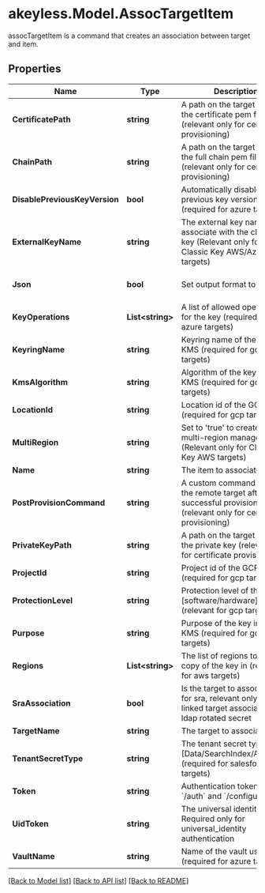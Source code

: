 # akeyless.Model.AssocTargetItem
assocTargetItem is a command that creates an association between target and item.

## Properties

Name | Type | Description | Notes
------------ | ------------- | ------------- | -------------
**CertificatePath** | **string** | A path on the target to store the certificate pem file (relevant only for certificate provisioning) | [optional] 
**ChainPath** | **string** | A path on the target to store the full chain pem file (relevant only for certificate provisioning) | [optional] 
**DisablePreviousKeyVersion** | **bool** | Automatically disable previous key version (required for azure targets) | [optional] [default to false]
**ExternalKeyName** | **string** | The external key name to associate with the classic key (Relevant only for Classic Key AWS/Azure/GCP targets) | [optional] 
**Json** | **bool** | Set output format to JSON | [optional] [default to false]
**KeyOperations** | **List&lt;string&gt;** | A list of allowed operations for the key (required for azure targets) | [optional] 
**KeyringName** | **string** | Keyring name of the GCP KMS (required for gcp targets) | [optional] 
**KmsAlgorithm** | **string** | Algorithm of the key in GCP KMS (required for gcp targets) | [optional] 
**LocationId** | **string** | Location id of the GCP KMS (required for gcp targets) | [optional] 
**MultiRegion** | **string** | Set to &#39;true&#39; to create a multi-region managed key. (Relevant only for Classic Key AWS targets) | [optional] [default to "false"]
**Name** | **string** | The item to associate | 
**PostProvisionCommand** | **string** | A custom command to run on the remote target after successful provisioning (relevant only for certificate provisioning) | [optional] 
**PrivateKeyPath** | **string** | A path on the target to store the private key (relevant only for certificate provisioning) | [optional] 
**ProjectId** | **string** | Project id of the GCP KMS (required for gcp targets) | [optional] 
**ProtectionLevel** | **string** | Protection level of the key [software/hardware] (relevant for gcp targets) | [optional] [default to "software"]
**Purpose** | **string** | Purpose of the key in GCP KMS (required for gcp targets) | [optional] 
**Regions** | **List&lt;string&gt;** | The list of regions to create a copy of the key in (relevant for aws targets) | [optional] 
**SraAssociation** | **bool** | Is the target to associate is for sra, relevant only for linked target association for ldap rotated secret | [optional] [default to false]
**TargetName** | **string** | The target to associate | 
**TenantSecretType** | **string** | The tenant secret type [Data/SearchIndex/Analytics] (required for salesforce targets) | [optional] 
**Token** | **string** | Authentication token (see &#x60;/auth&#x60; and &#x60;/configure&#x60;) | [optional] 
**UidToken** | **string** | The universal identity token, Required only for universal_identity authentication | [optional] 
**VaultName** | **string** | Name of the vault used (required for azure targets) | [optional] 

[[Back to Model list]](../README.md#documentation-for-models) [[Back to API list]](../README.md#documentation-for-api-endpoints) [[Back to README]](../README.md)

